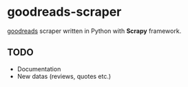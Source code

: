 # goodreads-scraper

[goodreads]("https://goodreads.com") scraper written in Python with **Scrapy** framework.

## TODO 

- Documentation
- New datas (reviews, quotes etc.)